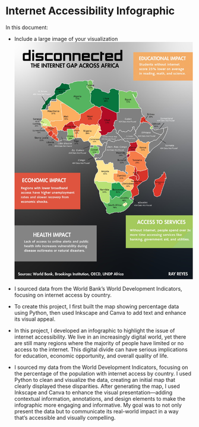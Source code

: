 # Internet Accessibility Infographic

In this document:
 - Include a large image of your visualization ![Internet Accessibility Infographic](./Images/Africa%20V2_CrazyStuff.jpg)

 - I sourced data from the World Bank’s World Development Indicators, focusing on internet access by country.

 - To create this project, I first built the map showing percentage data using Python, then used Inkscape and Canva to add text and enhance its visual appeal.

 - In this project, I developed an infographic to highlight the issue of internet accessibility. We live in an increasingly digital world, yet there are still many regions where the majority of people have limited or no access to the internet. This digital divide can have serious implications for education, economic opportunity, and overall quality of life.

- I sourced my data from the World Development Indicators, focusing on the percentage of the population with internet access by country. I used Python to clean and visualize the data, creating an initial map that clearly displayed these disparities. After generating the map, I used Inkscape and Canva to enhance the visual presentation—adding contextual information, annotations, and design elements to make the infographic more engaging and informative. My goal was to not only present the data but to communicate its real-world impact in a way that’s accessible and visually compelling.
